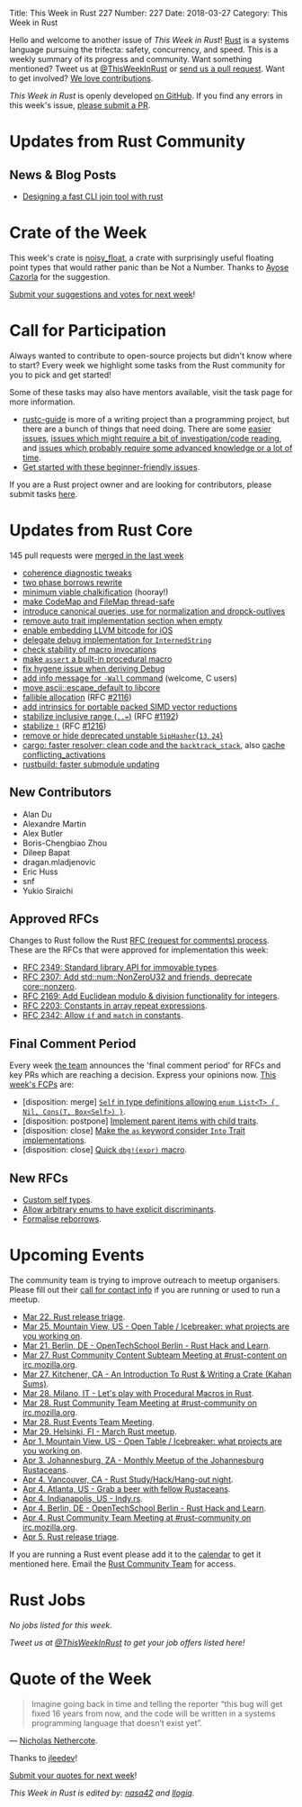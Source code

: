 Title: This Week in Rust 227
Number: 227
Date: 2018-03-27
Category: This Week in Rust

Hello and welcome to another issue of *This Week in Rust*!
[Rust](http://rust-lang.org) is a systems language pursuing the trifecta: safety, concurrency, and speed.
This is a weekly summary of its progress and community.
Want something mentioned? Tweet us at [@ThisWeekInRust](https://twitter.com/ThisWeekInRust) or [send us a pull request](https://github.com/cmr/this-week-in-rust).
Want to get involved? [We love contributions](https://github.com/rust-lang/rust/blob/master/CONTRIBUTING.md).

*This Week in Rust* is openly developed [on GitHub](https://github.com/cmr/this-week-in-rust).
If you find any errors in this week's issue, [please submit a PR](https://github.com/cmr/this-week-in-rust/pulls).

# Updates from Rust Community

## News & Blog Posts

* [Designing a fast CLI join tool with rust](https://milancio42.github.io/blog/2018-03-22-rjoin/)

# Crate of the Week

This week's crate is [noisy_float](https://crates.io/crates/noisy_float), a crate with surprisingly useful floating point types that would rather panic than be Not a Number. Thanks to [Ayose Cazorla](https://users.rust-lang.org/u/ayosec) for the suggestion.

[Submit your suggestions and votes for next week][submit_crate]!

[submit_crate]: https://users.rust-lang.org/t/crate-of-the-week/2704

# Call for Participation

Always wanted to contribute to open-source projects but didn't know where to start?
Every week we highlight some tasks from the Rust community for you to pick and get started!

Some of these tasks may also have mentors available, visit the task page for more information.

* [rustc-guide](https://github.com/rust-lang-nursery/rustc-guide) is more of a writing project than a programming project, but there are a bunch of things that need doing. There are some [easier issues](https://github.com/rust-lang-nursery/rustc-guide/issues?q=is%3Aissue+is%3Aopen+label%3AEasy), [issues which might require a bit of investigation/code reading](https://github.com/rust-lang-nursery/rustc-guide/issues?q=is%3Aissue+is%3Aopen+label%3AMedium), and [issues which probably require some advanced knowledge or a lot of time](https://github.com/rust-lang-nursery/rustc-guide/issues?utf8=%E2%9C%93&q=is%3Aissue+is%3Aopen+label%3AHard).
* [Get started with these beginner-friendly issues](https://www.rustaceans.org/findwork/starters).

If you are a Rust project owner and are looking for contributors, please submit tasks [here][guidelines].

[guidelines]: https://users.rust-lang.org/t/twir-call-for-participation/4821

# Updates from Rust Core

145 pull requests were [merged in the last week][merged]

[merged]: https://github.com/search?q=is%3Apr+org%3Arust-lang+is%3Amerged+merged%3A2017-03-12..2018-03-19

* [coherence diagnostic tweaks](https://github.com/rust-lang/rust/pull/49037)
* [two phase borrows rewrite](https://github.com/rust-lang/rust/pull/48770)
* [minimum viable chalkification](https://github.com/rust-lang/rust/pull/48985) (hooray!)
* [make CodeMap and FileMap thread-safe](https://github.com/rust-lang/rust/pull/48904)
* [introduce canonical queries, use for normalization and dropck-outlives](https://github.com/rust-lang/rust/pull/48411)
* [remove auto trait implementation section when empty](https://github.com/rust-lang/rust/pull/48898)
* [enable embedding LLVM bitcode for iOS](https://github.com/rust-lang/rust/pull/48896)
* [delegate debug implementation for `InternedString`](https://github.com/rust-lang/cargo/pull/5184)
* [check stability of macro invocations](https://github.com/rust-lang/rust/pull/48524)
* [make `assert` a built-in procedural macro](https://github.com/rust-lang/rust/pull/48813)
* [fix hygene issue when deriving Debug](https://github.com/rust-lang/rust/pull/48934)
* [add info message for `-Wall` command](https://github.com/rust-lang/rust/pull/48765) (welcome, C users)
* [move ascii::escape_default to libcore](https://github.com/rust-lang/rust/pull/48735)
* [fallible allocation](https://github.com/rust-lang/rust/pull/48648) (RFC [#2116](https://rust-lang.github.io/rfcs/2116-alloc-me-maybe.html))
* [add intrinsics for portable packed SIMD vector reductions](https://github.com/rust-lang/rust/pull/48983)
* [stabilize inclusive range (`..=`)](https://github.com/rust-lang/rust/pull/47813) (RFC [#1192](https://rust-lang.github.io/rfcs/1192-inclusive-ranges.html))
* [stabilize `!`](https://github.com/rust-lang/rust/pull/47630) (RFC [#1216](https://rust-lang.github.io/rfcs/1216-bang-type.html))
* [remove or hide deprecated unstable `SipHasher`{`13`, `24`}](https://github.com/rust-lang/rust/pull/49108)
* [cargo: faster resolver: clean code and the `backtrack_stack`](https://github.com/rust-lang/cargo/pull/5187),
  also [cache conflicting_activations](https://github.com/rust-lang/cargo/pull/5168)
* [rustbuild: faster submodule updating](https://github.com/rust-lang/rust/pull/49057)

## New Contributors

* Alan Du
* Alexandre Martin
* Alex Butler
* Boris-Chengbiao Zhou
* Dileep Bapat
* dragan.mladjenovic
* Eric Huss
* snf
* Yukio Siraichi

## Approved RFCs

Changes to Rust follow the Rust [RFC (request for comments)
process](https://github.com/rust-lang/rfcs#rust-rfcs). These
are the RFCs that were approved for implementation this week:

* [RFC 2349: Standard library API for immovable types](https://github.com/rust-lang/rfcs/pull/2349).
* [RFC 2307: Add std::num::NonZeroU32 and friends, deprecate core::nonzero](https://github.com/rust-lang/rfcs/pull/2307).
* [RFC 2169: Add Euclidean modulo & division functionality for integers](https://github.com/rust-lang/rfcs/pull/2169).
* [RFC 2203: Constants in array repeat expressions](https://github.com/rust-lang/rfcs/pull/2203).
* [RFC 2342: Allow `if` and `match` in constants](https://github.com/rust-lang/rfcs/pull/2342).

## Final Comment Period

Every week [the team](https://www.rust-lang.org/team.html) announces the
'final comment period' for RFCs and key PRs which are reaching a
decision. Express your opinions now. [This week's FCPs][fcp] are:

[fcp]: https://github.com/rust-lang/rfcs/labels/final-comment-period

* [disposition: merge] [`Self` in type definitions allowing `enum List<T> { Nil, Cons(T, Box<Self>) }`](https://github.com/rust-lang/rfcs/pull/2300).
* [disposition: postpone] [Implement parent items with child traits](https://github.com/rust-lang/rfcs/pull/2303).
* [disposition: close] [Make the `as` keyword consider `Into` Trait implementations](https://github.com/rust-lang/rfcs/pull/2308).
* [disposition: close] [Quick `dbg!(expr)` macro](https://github.com/rust-lang/rfcs/pull/2173).

## New RFCs

* [Custom self types](https://github.com/rust-lang/rfcs/pull/2362).
* [Allow arbitrary enums to have explicit discriminants](https://github.com/rust-lang/rfcs/pull/2363).
* [Formalise reborrows](https://github.com/rust-lang/rfcs/pull/2364).

# Upcoming Events

The community team is trying to improve outreach to meetup organisers. Please fill out their [call for contact info](https://docs.google.com/forms/d/e/1FAIpQLSf52YXGhqBaHtCXtVna4iHYMK7IQaTqUW6V-ztsZC8C2TBInQ/viewform) if you are running or used to run a meetup.

* [Mar 22. Rust release triage](https://internals.rust-lang.org/t/release-cycle-triage-proposal/3544).
* [Mar 25. Mountain View, US - Open Table / Icebreaker: what projects are you working on](https://www.meetup.com/Rust-Dev-in-Mountain-View/events/glnfcpyxfbhc/).
* [Mar 21. Berlin, DE - OpenTechSchool Berlin - Rust Hack and Learn](https://www.meetup.com/opentechschool-berlin/events/247387953/).
* [Mar 27. Rust Community Content Subteam Meeting at #rust-content on irc.mozilla.org](irc://irc.mozilla.org/rust-content).
* [Mar 27. Kitchener, CA - An Introduction To Rust & Writing a Crate (Kahan Sums)](https://www.meetup.com/Rust-KW/events/247661794/).
* [Mar 28. Milano, IT - Let's play with Procedural Macros in Rust](https://www.meetup.com/rust-language-milano/events/248725926/).
* [Mar 28. Rust Community Team Meeting at #rust-community on irc.mozilla.org](irc://irc.mozilla.org/rust-community).
* [Mar 28. Rust Events Team Meeting](https://t.me/joinchat/EkKINhHCgZ9llzvPidOssA).
* [Mar 29. Helsinki, FI - March Rust meetup](https://www.meetup.com/Finland-Rust-Meetup/events/248805420/).
* [Apr  1. Mountain View, US - Open Table / Icebreaker: what projects are you working on](https://www.meetup.com/Rust-Dev-in-Mountain-View/events/glnfcpyxgbcb/).
* [Apr  3. Johannesburg, ZA - Monthly Meetup of the Johannesburg Rustaceans](https://www.meetup.com/Johannesburg-Rust-Meetup/events/cpblrnyxgbfb/).
* [Apr  4. Vancouver, CA - Rust Study/Hack/Hang-out night](https://www.meetup.com/Vancouver-Rust/events/ckwdlpyxgbgb/).
* [Apr  4. Atlanta, US - Grab a beer with fellow Rustaceans](https://www.meetup.com/Rust-ATL/events/rhvgrmyxgbgb/).
* [Apr  4. Indianapolis, US - Indy.rs](https://www.meetup.com/indyrs/events/cpvshpyxgbgb/).
* [Apr  4. Berlin, DE - OpenTechSchool Berlin - Rust Hack and Learn](https://www.meetup.com/opentechschool-berlin/events/247388074/).
* [Apr  4. Rust Community Team Meeting at #rust-community on irc.mozilla.org](irc://irc.mozilla.org/rust-community).
* [Apr  5. Rust release triage](https://internals.rust-lang.org/t/release-cycle-triage-proposal/3544).

If you are running a Rust event please add it to the [calendar] to get
it mentioned here. Email the [Rust Community Team][community] for access.

[calendar]: https://www.google.com/calendar/embed?src=apd9vmbc22egenmtu5l6c5jbfc%40group.calendar.google.com
[community]: mailto:community-team@rust-lang.org

# Rust Jobs

*No jobs listed for this week.*

*Tweet us at [@ThisWeekInRust](https://twitter.com/ThisWeekInRust) to get your job offers listed here!*

# Quote of the Week

> Imagine going back in time and telling the reporter “this bug will get fixed 16 years from now, and the code will be written in a systems programming language that doesn’t exist yet”.

— [Nicholas Nethercote](https://blog.mozilla.org/nnethercote/2018/03/09/a-new-preferences-parser-for-firefox/).

Thanks to [jleedev](https://users.rust-lang.org/t/twir-quote-of-the-week/328/501)!

[Submit your quotes for next week][submit]!

[submit]: http://users.rust-lang.org/t/twir-quote-of-the-week/328

*This Week in Rust is edited by: [nasa42](https://github.com/nasa42) and [llogiq](https://github.com/llogiq).*
